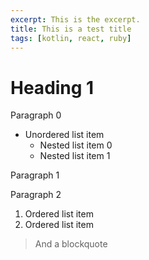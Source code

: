 ```yaml
---
excerpt: This is the excerpt.
title: This is a test title
tags: [kotlin, react, ruby]
---
```


# Heading 1

Paragraph 0

- Unordered list item
  - Nested list item 0
  - Nested list item 1
  
Paragraph 1

Paragraph 2

1. Ordered list item
2. Ordered list item

> And a blockquote
